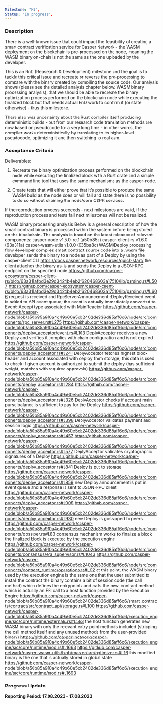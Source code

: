 ```yaml
---
Milestone: "M1",
Status: "In progress",
---
```

<!--lang:en--> 
### Description

There is a well-known issue that could impact the feasibility of creating a smart contract verification service for Casper Network - the WASM deployment on the blockchain is pre-processed on the node, meaning the WASM binary on-chain is not the same as the one uploaded by the developer.

This is an RnD (Reasearch & Development) milestone and the goal is to tackle this critical issue and recreate or reverse the pre-processing to compare with the binary created by compiling the source code.
Our analysis shows (please see the detailed analysis chapter below: WASM binary processing analysis), that we should be able to recreate the binary optimization process performed on the blockchain node while executing the finalized block but that needs actual RnD work to confirm it (or state otherwise) - thus this milestone.

There also was uncertainty about the Rust compiler itself producing deterministic builds - but from our research code translation methods are now based on pseudocode for a very long time - in other words, the compiler works deterministically by translating to its higher-level pseudocode, optimizing it and then switching to real asm.


### Acceptance Criteria

Deliverables:

1. Recreate the binary optimization process performed on the blockchain node while executing the finalized block with a Rust crate and a simple command line tool that uses the same mechanisms as the casper-node.

2. Create tests that will either prove that it’s possible to produce the same WASM build as the node does or will fail and state there is no possibility to do so without chaining the node/core CSPR services.

If the reproduction process succeeds - next milestones are valid, if the reproduction process and tests fail next milestones will not be realized.



WASM binary processing analysis
Below is a general description of how the smart contract binary is processed within the system before being stored on the blockchain. The analysis is based on the latest releases of relevant components:
casper-node v1.5.0-rc.1 (a50b85a)
casper-client-rs v1.6.0 (63a311a)
casper-wasm-utils v1.0.0 (035ba8c)
WASM/Deploy processing flow
developer compiles smart contract source code into a .wasm file
developer sends the binary to a node as part of a Deploy by using the casper-client CLI
https://docs.casper.network/resources/quick-start/
the client attaches the binary as-is and sends the Deploy to a JSON-RPC endpoint on the specified node
https://github.com/casper-ecosystem/casper-client-rs/blob/63a311afbd3e29d3424b4eb2f620468603a17510/lib/parsing.rs#L507
https://github.com/casper-ecosystem/casper-client-rs/blob/63a311afbd3e29d3424b4eb2f620468603a17510/lib/parsing.rs#L606
request is received and RpcServerAnnouncement::DeployReceived event is added to API event queue; the event is actually immediately converted to Event::Accept type associated with MainReactor
https://github.com/casper-network/casper-node/blob/a50b85a910a4c49b60e5cb2402de336d85aff6c6/node/src/components/rpc_server.rs#L275
https://github.com/casper-network/casper-node/blob/a50b85a910a4c49b60e5cb2402de336d85aff6c6/node/src/components/deploy_acceptor/event.rs#L103
DeplyAcceptor receives a new Deploy and verifies it complies with chain configuration and is not expired
https://github.com/casper-network/casper-node/blob/a50b85a910a4c49b60e5cb2402de336d85aff6c6/node/src/components/deploy_acceptor.rs#L241
DeplyAcceptor fetches highest block header and account associated with deploy from storage; this data is used to check if given account is authorized to submit the deploy (has sufficient weight, matches with required approvals)
https://github.com/casper-network/casper-node/blob/a50b85a910a4c49b60e5cb2402de336d85aff6c6/node/src/components/deploy_acceptor.rs#L284
https://github.com/casper-network/casper-node/blob/a50b85a910a4c49b60e5cb2402de336d85aff6c6/node/src/components/deploy_acceptor.rs#L326
DeplyAcceptor checks if account main purse balance is sufficient to pay for the Deploy
https://github.com/casper-network/casper-node/blob/a50b85a910a4c49b60e5cb2402de336d85aff6c6/node/src/components/deploy_acceptor.rs#L398
DeplyAcceptor validates payment and session logic
https://github.com/casper-network/casper-node/blob/a50b85a910a4c49b60e5cb2402de336d85aff6c6/node/src/components/deploy_acceptor.rs#L457
https://github.com/casper-network/casper-node/blob/a50b85a910a4c49b60e5cb2402de336d85aff6c6/node/src/components/deploy_acceptor.rs#L577
DeplyAcceptor validates cryptographic signatures of a Deploy
https://github.com/casper-network/casper-node/blob/a50b85a910a4c49b60e5cb2402de336d85aff6c6/node/src/components/deploy_acceptor.rs#L841
Deploy is put to storage
https://github.com/casper-network/casper-node/blob/a50b85a910a4c49b60e5cb2402de336d85aff6c6/node/src/components/deploy_acceptor.rs#L859
new Deploy announcement is put in event queue and a response is sent to JSON-RPC client
https://github.com/casper-network/casper-node/blob/a50b85a910a4c49b60e5cb2402de336d85aff6c6/node/src/components/deploy_acceptor.rs#L905
https://github.com/casper-network/casper-node/blob/a50b85a910a4c49b60e5cb2402de336d85aff6c6/node/src/components/deploy_acceptor.rs#L930
new Deploy is gossipped to peers
https://github.com/casper-network/casper-node/blob/a50b85a910a4c49b60e5cb2402de336d85aff6c6/node/src/components/gossiper.rs#L83
consensus mechanism works to finalize a block
the finalized block is executed by the execution engine
https://github.com/casper-network/casper-node/blob/a50b85a910a4c49b60e5cb2402de336d85aff6c6/node/src/components/consensus/era_supervisor.rs#L1043
https://github.com/casper-network/casper-node/blob/a50b85a910a4c49b60e5cb2402de336d85aff6c6/node/src/components/contract_runtime/operations.rs#L92
at this point, the WASM binary used by the execution engine is the same one that the user submitted
to install the contract the binary contains a bit of session code (the call method) which defines the entrypoints and calls the new_contract method which is actually an FFI call to a host function provided by the Execution Engine
https://github.com/casper-network/casper-node/blob/a50b85a910a4c49b60e5cb2402de336d85aff6c6/smart_contracts/contract/src/contract_api/storage.rs#L100
https://github.com/casper-network/casper-node/blob/a50b85a910a4c49b60e5cb2402de336d85aff6c6/execution_engine/src/core/runtime/externals.rs#L583
the host function generates new WASM binary with only the relevant entry point methods included (stripping the call method itself and any unused methods from the user-provided binary)
https://github.com/casper-network/casper-node/blob/a50b85a910a4c49b60e5cb2402de336d85aff6c6/execution_engine/src/core/runtime/mod.rs#L1663
https://github.com/casper-network/casper-wasm-utils/blob/master/src/optimizer.rs#L16
this modified binary is the one that is actually stored in global state
https://github.com/casper-network/casper-node/blob/a50b85a910a4c49b60e5cb2402de336d85aff6c6/execution_engine/src/core/runtime/mod.rs#L1693


### Progress Update

**Reporting Period: 17.08.2023 - 17.08.2023**

